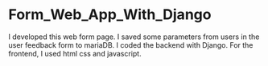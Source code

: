 # Form_Web_App_With_Django
I developed this web form page. I saved some parameters from users in the user feedback form to mariaDB. I coded the backend with Django. For the frontend, I used html css and javascript.

